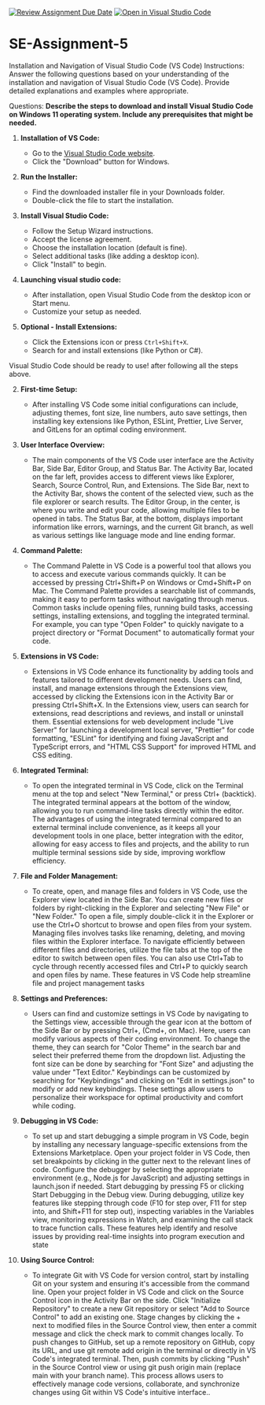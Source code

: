 [![Review Assignment Due Date](https://classroom.github.com/assets/deadline-readme-button-22041afd0340ce965d47ae6ef1cefeee28c7c493a6346c4f15d667ab976d596c.svg)](https://classroom.github.com/a/XoLGRbHq)
[![Open in Visual Studio Code](https://classroom.github.com/assets/open-in-vscode-2e0aaae1b6195c2367325f4f02e2d04e9abb55f0b24a779b69b11b9e10269abc.svg)](https://classroom.github.com/online_ide?assignment_repo_id=15313769&assignment_repo_type=AssignmentRepo)
# SE-Assignment-5
Installation and Navigation of Visual Studio Code (VS Code)
 Instructions:
Answer the following questions based on your understanding of the installation and navigation of Visual Studio Code (VS Code). Provide detailed explanations and examples where appropriate.

 Questions:
 **Describe the steps to download and install Visual Studio Code on Windows 11 operating system. Include any prerequisites that might be needed.**

1. **Installation of VS Code:**
   - Go to the [Visual Studio Code website](https://code.visualstudio.com/).
   - Click the "Download" button for Windows.

2. **Run the Installer:**
   - Find the downloaded installer file in your Downloads folder.
   - Double-click the file to start the installation.

3. **Install Visual Studio Code:**
   - Follow the Setup Wizard instructions.
   - Accept the license agreement.
   - Choose the installation location (default is fine).
   - Select additional tasks (like adding a desktop icon).
   - Click "Install" to begin.

4. **Launching visual studio code:**
   - After installation, open Visual Studio Code from the desktop icon or Start menu.
   - Customize your setup as needed.

5. **Optional - Install Extensions:**
   - Click the Extensions icon or press `Ctrl+Shift+X`.
   - Search for and install extensions (like Python or C#).

Visual Studio Code should be ready to use! after following all the steps above.

2. **First-time Setup:**
   - After installing VS Code some initial configurations can include, adjusting themes, font size, line numbers, auto save settings, then installing key extensions like Python, ESLint, Prettier, Live Server, and GitLens for an optimal coding environment.

3. **User Interface Overview:**
   - The main components of the VS Code user interface are the Activity Bar, Side Bar, Editor Group, and Status Bar. The Activity Bar, located on the far left, provides access to different views like Explorer, Search, Source Control, Run, and Extensions. The Side Bar, next to the Activity Bar, shows the content of the selected view, such as the file explorer or search results. The Editor Group, in the center, is where you write and edit your code, allowing multiple files to be opened in tabs. The Status Bar, at the bottom, displays important information like errors, warnings, and the current Git branch, as well as various settings like language mode and line ending formar.

4. **Command Palette:**
   - The Command Palette in VS Code is a powerful tool that allows you to access and execute various commands quickly. It can be accessed by pressing Ctrl+Shift+P on Windows or Cmd+Shift+P on Mac. The Command Palette provides a searchable list of commands, making it easy to perform tasks without navigating through menus. Common tasks include opening files, running build tasks, accessing settings, installing extensions, and toggling the integrated terminal. For example, you can type "Open Folder" to quickly navigate to a project directory or "Format Document" to automatically format your code.

5. **Extensions in VS Code:**
   - Extensions in VS Code enhance its functionality by adding tools and features tailored to different development needs. Users can find, install, and manage extensions through the Extensions view, accessed by clicking the Extensions icon in the Activity Bar or pressing Ctrl+Shift+X. In the Extensions view, users can search for extensions, read descriptions and reviews, and install or uninstall them. Essential extensions for web development include "Live Server" for launching a development local server, "Prettier" for code formatting, "ESLint" for identifying and fixing JavaScript and TypeScript errors, and "HTML CSS Support" for improved HTML and CSS editing.

6. **Integrated Terminal:**
   - To open the integrated terminal in VS Code, click on the Terminal menu at the top and select "New Terminal," or press Ctrl+ (backtick). The integrated terminal appears at the bottom of the window, allowing you to run command-line tasks directly within the editor. The advantages of using the integrated terminal compared to an external terminal include convenience, as it keeps all your development tools in one place, better integration with the editor, allowing for easy access to files and projects, and the ability to run multiple terminal sessions side by side, improving workflow efficiency.

7. **File and Folder Management:**
   - To create, open, and manage files and folders in VS Code, use the Explorer view located in the Side Bar. You can create new files or folders by right-clicking in the Explorer and selecting "New File" or "New Folder." To open a file, simply double-click it in the Explorer or use the Ctrl+O shortcut to browse and open files from your system. Managing files involves tasks like renaming, deleting, and moving files within the Explorer interface. To navigate efficiently between different files and directories, utilize the file tabs at the top of the editor to switch between open files. You can also use Ctrl+Tab to cycle through recently accessed files and Ctrl+P to quickly search and open files by name. These features in VS Code help streamline file and project management tasks

8. **Settings and Preferences:**
   - Users can find and customize settings in VS Code by navigating to the Settings view, accessible through the gear icon at the bottom of the Side Bar or by pressing Ctrl+, (Cmd+, on Mac). Here, users can modify various aspects of their coding environment. To change the theme, they can search for "Color Theme" in the search bar and select their preferred theme from the dropdown list. Adjusting the font size can be done by searching for "Font Size" and adjusting the value under "Text Editor." Keybindings can be customized by searching for "Keybindings" and clicking on "Edit in settings.json" to modify or add new keybindings. These settings allow users to personalize their workspace for optimal productivity and comfort while coding.

9. **Debugging in VS Code:**
   - To set up and start debugging a simple program in VS Code, begin by installing any necessary language-specific extensions from the Extensions Marketplace. Open your project folder in VS Code, then set breakpoints by clicking in the gutter next to the relevant lines of code. Configure the debugger by selecting the appropriate environment (e.g., Node.js for JavaScript) and adjusting settings in launch.json if needed. Start debugging by pressing F5 or clicking Start Debugging in the Debug view. During debugging, utilize key features like stepping through code (F10 for step over, F11 for step into, and Shift+F11 for step out), inspecting variables in the Variables view, monitoring expressions in Watch, and examining the call stack to trace function calls. These features help identify and resolve issues by providing real-time insights into program execution and state

10. **Using Source Control:**
    - To integrate Git with VS Code for version control, start by installing Git on your system and ensuring it's accessible from the command line. Open your project folder in VS Code and click on the Source Control icon in the Activity Bar on the side. Click "Initialize Repository" to create a new Git repository or select "Add to Source Control" to add an existing one. Stage changes by clicking the + next to modified files in the Source Control view, then enter a commit message and click the check mark to commit changes locally. To push changes to GitHub, set up a remote repository on GitHub, copy its URL, and use git remote add origin <URL> in the terminal or directly in VS Code's integrated terminal. Then, push commits by clicking "Push" in the Source Control view or using git push origin main (replace main with your branch name). This process allows users to effectively manage code versions, collaborate, and synchronize changes using Git within VS Code's intuitive interface..

 
